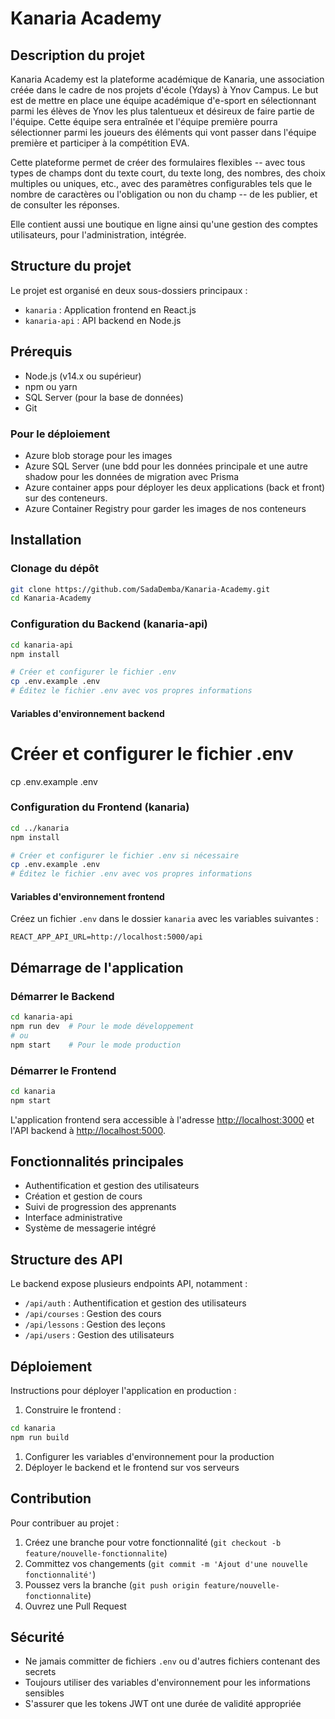 # Kanaria Academy

## Description du projet

Kanaria Academy est la plateforme académique de Kanaria, une association créée dans le cadre de nos projets d'école (Ydays) à Ynov Campus. Le but est de mettre en place une équipe académique d'e-sport en sélectionnant parmi les élèves de Ynov les plus talentueux et désireux de faire partie de l'équipe. Cette équipe sera entraînée et l'équipe première pourra sélectionner parmi les joueurs des éléments qui vont passer dans l'équipe première et participer à la compétition EVA.

Cette plateforme permet de créer des formulaires flexibles -- avec tous types de champs dont du texte court, du texte long, des nombres, des choix multiples ou uniques, etc., avec des paramètres configurables tels que le nombre de caractères ou l'obligation ou non du champ -- de les publier, et de consulter les réponses.

Elle contient aussi une boutique en ligne ainsi qu'une gestion des comptes utilisateurs, pour l'administration, intégrée.

## Structure du projet

Le projet est organisé en deux sous-dossiers principaux :

- `kanaria` : Application frontend en React.js
- `kanaria-api` : API backend en Node.js

## Prérequis

- Node.js (v14.x ou supérieur)
- npm ou yarn
- SQL Server (pour la base de données)
- Git
### Pour le déploiement
- Azure blob storage pour les images
- Azure SQL Server (une bdd pour les données principale et une autre shadow pour les données de migration avec Prisma
- Azure container apps pour déployer les deux applications (back et front) sur des conteneurs.
- Azure Container Registry pour garder les images de nos conteneurs


## Installation

### Clonage du dépôt
```bash
git clone https://github.com/SadaDemba/Kanaria-Academy.git
cd Kanaria-Academy
```

### Configuration du Backend (kanaria-api)

```bash
cd kanaria-api
npm install

# Créer et configurer le fichier .env
cp .env.example .env
# Éditez le fichier .env avec vos propres informations
```

#### Variables d'environnement backend

# Créer et configurer le fichier .env
cp .env.example .env

### Configuration du Frontend (kanaria)

```bash
cd ../kanaria
npm install

# Créer et configurer le fichier .env si nécessaire
cp .env.example .env
# Éditez le fichier .env avec vos propres informations
```

#### Variables d'environnement frontend

Créez un fichier `.env` dans le dossier `kanaria` avec les variables suivantes :
```
REACT_APP_API_URL=http://localhost:5000/api
```

## Démarrage de l'application

### Démarrer le Backend

```bash
cd kanaria-api
npm run dev  # Pour le mode développement
# ou
npm start    # Pour le mode production
```

### Démarrer le Frontend

```bash
cd kanaria
npm start
```

L'application frontend sera accessible à l'adresse <http://localhost:3000> et l'API backend à <http://localhost:5000>.

## Fonctionnalités principales

- Authentification et gestion des utilisateurs
- Création et gestion de cours
- Suivi de progression des apprenants
- Interface administrative
- Système de messagerie intégré

## Structure des API

Le backend expose plusieurs endpoints API, notamment :

- `/api/auth` : Authentification et gestion des utilisateurs
- `/api/courses` : Gestion des cours
- `/api/lessons` : Gestion des leçons
- `/api/users` : Gestion des utilisateurs

## Déploiement

Instructions pour déployer l'application en production :

1. Construire le frontend :

```bash
cd kanaria
npm run build
```

1. Configurer les variables d'environnement pour la production
2. Déployer le backend et le frontend sur vos serveurs

## Contribution

Pour contribuer au projet :

1. Créez une branche pour votre fonctionnalité (`git checkout -b feature/nouvelle-fonctionnalite`)
2. Committez vos changements (`git commit -m 'Ajout d'une nouvelle fonctionnalité'`)
3. Poussez vers la branche (`git push origin feature/nouvelle-fonctionnalite`)
4. Ouvrez une Pull Request

## Sécurité

- Ne jamais committer de fichiers `.env` ou d'autres fichiers contenant des secrets
- Toujours utiliser des variables d'environnement pour les informations sensibles
- S'assurer que les tokens JWT ont une durée de validité appropriée
